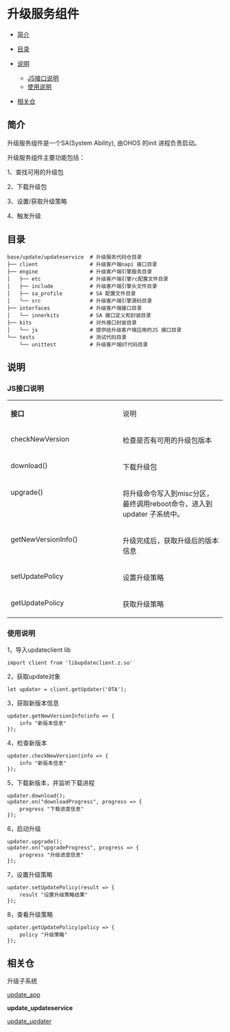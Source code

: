 # 升级服务组件<a name="ZH-CN_TOPIC_0000001102254666"></a>

-   [简介](#section184mcpsimp)
-   [目录](#section193mcpsimp)
-   [说明](#section208mcpsimp)
    -   [JS接口说明](#section210mcpsimp)
    -   [使用说明](#section253mcpsimp)

-   [相关仓](#section366mcpsimp)

## 简介<a name="section184mcpsimp"></a>

升级服务组件是一个SA\(System Ability\),  由OHOS 的init 进程负责启动。

升级服务组件主要功能包括：

1、查找可用的升级包

2、下载升级包

3、设置/获取升级策略

4、触发升级

## 目录<a name="section193mcpsimp"></a>

```
base/update/updateservice  # 升级服务代码仓目录
├── client                 # 升级客户端napi 接口目录
├── engine                 # 升级客户端引擎服务目录
│   ├── etc                # 升级客户端引擎rc配置文件目录
│   ├── include            # 升级客户端引擎头文件目录
│   ├── sa_profile         # SA 配置文件目录
│   └── src                # 升级客户端引擎源码目录
├── interfaces             # 升级客户端接口目录
│   └── innerkits          # SA 接口定义和封装目录
├── kits                   # 对外接口封装目录
│   └── js                 # 提供给升级客户端应用的JS 接口目录
└── tests                  # 测试代码目录
    └── unittest           # 升级客户端UT代码目录
```

## 说明<a name="section208mcpsimp"></a>

### JS接口说明<a name="section210mcpsimp"></a>

<a name="table212mcpsimp"></a>
<table><tbody><tr id="row217mcpsimp"><td class="cellrowborder" valign="top" width="52%"><p id="p219mcpsimp"><a name="p219mcpsimp"></a><a name="p219mcpsimp"></a><strong id="b220mcpsimp"><a name="b220mcpsimp"></a><a name="b220mcpsimp"></a>接口</strong></p>
</td>
<td class="cellrowborder" valign="top" width="48%"><p id="p222mcpsimp"><a name="p222mcpsimp"></a><a name="p222mcpsimp"></a>说明</p>
</td>
</tr>
<tr id="row223mcpsimp"><td class="cellrowborder" valign="top" width="52%"><p id="p16387178102716"><a name="p16387178102716"></a><a name="p16387178102716"></a>checkNewVersion</p>
</td>
<td class="cellrowborder" valign="top" width="48%"><p id="p227mcpsimp"><a name="p227mcpsimp"></a><a name="p227mcpsimp"></a>检查是否有可用的升级包版本</p>
</td>
</tr>
<tr id="row228mcpsimp"><td class="cellrowborder" valign="top" width="52%"><p id="p1884710150275"><a name="p1884710150275"></a><a name="p1884710150275"></a>download()</p>
</td>
<td class="cellrowborder" valign="top" width="48%"><p id="p232mcpsimp"><a name="p232mcpsimp"></a><a name="p232mcpsimp"></a>下载升级包</p>
</td>
</tr>
<tr id="row233mcpsimp"><td class="cellrowborder" valign="top" width="52%"><p id="p7326722162717"><a name="p7326722162717"></a><a name="p7326722162717"></a>upgrade()</p>
</td>
<td class="cellrowborder" valign="top" width="48%"><p id="p237mcpsimp"><a name="p237mcpsimp"></a><a name="p237mcpsimp"></a>将升级命令写入到misc分区，最终调用reboot命令，进入到updater 子系统中。</p>
</td>
</tr>
<tr id="row238mcpsimp"><td class="cellrowborder" valign="top" width="52%"><p id="p4981103002720"><a name="p4981103002720"></a><a name="p4981103002720"></a>getNewVersionInfo()</p>
</td>
<td class="cellrowborder" valign="top" width="48%"><p id="p242mcpsimp"><a name="p242mcpsimp"></a><a name="p242mcpsimp"></a>升级完成后，获取升级后的版本信息</p>
</td>
</tr>
<tr id="row243mcpsimp"><td class="cellrowborder" valign="top" width="52%"><p id="p568117524271"><a name="p568117524271"></a><a name="p568117524271"></a>setUpdatePolicy</p>
</td>
<td class="cellrowborder" valign="top" width="48%"><p id="p247mcpsimp"><a name="p247mcpsimp"></a><a name="p247mcpsimp"></a>设置升级策略</p>
</td>
</tr>
<tr id="row248mcpsimp"><td class="cellrowborder" valign="top" width="52%"><p id="p19534844192712"><a name="p19534844192712"></a><a name="p19534844192712"></a>getUpdatePolicy</p>
</td>
<td class="cellrowborder" valign="top" width="48%"><p id="p252mcpsimp"><a name="p252mcpsimp"></a><a name="p252mcpsimp"></a>获取升级策略</p>
</td>
</tr>
</tbody>
</table>

### 使用说明<a name="section253mcpsimp"></a>

1，导入updateclient lib

```
import client from 'libupdateclient.z.so'
```

2，获取update对象

```
let updater = client.getUpdater('OTA');
```

3，获取新版本信息

```
updater.getNewVersionInfo(info => {
	info "新版本信息"
});
```

4，检查新版本

```
updater.checkNewVersion(info => {
	info "新版本信息"
});
```

5，下载新版本，并监听下载进程

```
updater.download();
updater.on("downloadProgress", progress => {
	progress "下载进度信息"
});
```

6，启动升级

```
updater.upgrade();
updater.on("upgradeProgress", progress => {
	progress "升级进度信息"
});
```

7，设置升级策略

```
updater.setUpdatePolicy(result => {
	result "设置升级策略结果"
});
```

8，查看升级策略

```
updater.getUpdatePolicy(policy => {
	policy "升级策略"
});
```

## 相关仓<a name="section366mcpsimp"></a>

升级子系统

[update\_app](https://gitee.com/openharmony/update_app)

**update\_updateservice**

[update\_updater](https://gitee.com/openharmony/update_updater)

